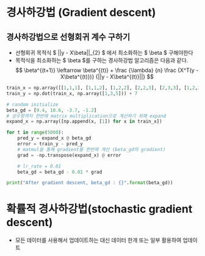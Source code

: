 # 경사하강법 (Gradient descent)

## 경사하강법으로 선형회귀 계수 구하기
* 선형회귀 목적식 $ ||y - X\beta||_{2} $ 에서 최소화하는 $ \beta $ 구해야한다
* 목적식을 최소화하는 $ \beta $를 구하는 경사하강법 알고리즘은 다음과 같다.
$$ \beta^{(t+1)} \leftarrow \beta^{(t)} + \frac {\lambda} {n} \frac {X^T(y - X\beta^{(t)})} {||y - X\beta^{(t)}||} $$

```py
train_x = np.array([[1,1,1], [1,1,2], [1,2,2], [2,2,3], [2,3,3], [1,2,3]])
train_y = np.dot(train_x, np.array([1,3,5])) + 7

# random initialize
beta_gd = [9.4, 10.6, -3.7, -1.2]
# 상수항까지 한번에 matrix multiplication으로 계산하기 위해 expand
expand_x = np.array([np.append(x, [1]) for x in train_x])

for t in range(5000):
    pred_y = expand_x @ beta_gd
    error = train_y - pred_y
    # matmul을 통해 gradient를 한번에 계산 (beta_gd의 gradient)
    grad = -np.transpose(expand_x) @ error

    # lr_rate = 0.01
    beta_gd = beta_gd - 0.01 * grad

print("After gradient descent, beta_gd : {}".format(beta_gd))
```

# 확률적 경사하강법(stochastic gradient descent)
* 모든 데이터를 사용해서 업데이트하는 대신 데이터 한개 또는 일부 활용하여 업데이트